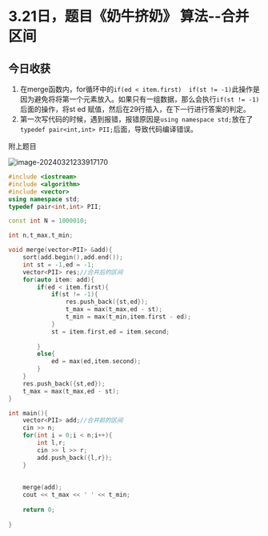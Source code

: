 # 3.21日，题目《奶牛挤奶》  算法--合并区间

## 今日收获

1. 在merge函数内，for循环中的```if(ed < item.first)  if(st != -1)```此操作是因为避免将将第一个元素放入。如果只有一组数据，那么会执行`if(st != -1)`后面的操作，将st  ed  赋值，然后在29行插入，在下一行进行答案的判定。
2. 第一次写代码的时候，遇到报错，报错原因是`using namespace std;`放在了`typedef pair<int,int> PII;`后面，导致代码编译错误。

附上题目

![image-20240321233917170](C:\Users\wuyoutao\AppData\Roaming\Typora\typora-user-images\image-20240321233917170.png)





```c++
#include <iostream>
#include <algorithm>
#include <vector>
using namespace std;
typedef pair<int,int> PII;

const int N = 1000010;

int n,t_max,t_min;

void merge(vector<PII> &add){
    sort(add.begin(),add.end());
    int st = -1,ed = -1;
    vector<PII> res;//合并后的区间
    for(auto item: add){
        if(ed < item.first){
            if(st != -1){
                res.push_back({st,ed});
                t_max = max(t_max,ed - st);
                t_min = max(t_min,item.first - ed);
            }
            st = item.first,ed = item.second;
            
        }
        else{
            ed = max(ed,item.second);
        }
    }
    res.push_back({st,ed});
    t_max = max(t_max,ed - st);
}

int main(){
    vector<PII> add;//合并前的区间
    cin >> n;
    for(int i = 0;i < n;i++){
        int l,r;
        cin >> l >> r;
        add.push_back({l,r});
    }
    
    
    merge(add);
    cout << t_max << ' ' << t_min;
    
    return 0;
    
}

```



